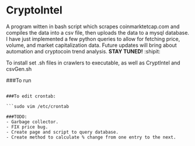 # CryptoIntel
A program witten in bash script which scrapes coinmarktetcap.com and compiles the data into a csv file, then uploads the data to a mysql database. I have just implemented a few python queries to allow for fetching price, volume, and market capitalization data. Future updates will bring about automation and cryptocoin trend analysis. **STAY TUNED!** :shipit:

To install set .sh files in crawlers to executable, as well as CryptIntel and csvGen.sh

###To run

```./CryptIntel 

###To edit crontab:

```sudo vim /etc/crontab

###TODO:
- Garbage collector.
- FIX price bug.
- Create page and script to query database.
- Create method to calculate % change from one entry to the next.
